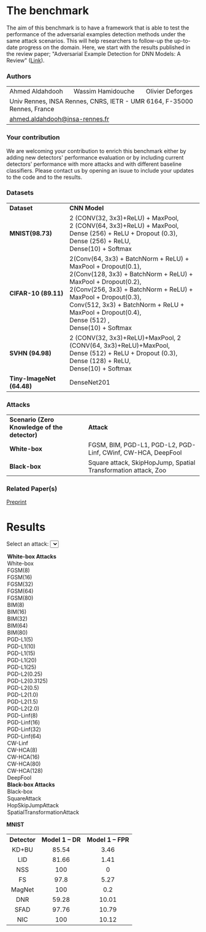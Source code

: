 # The benchmark
The aim of this benchmark is to have a framework that is able to test the performance of the adversarial examples detection methods under the same attack scenarios. This will help researchers to follow-up the up-to-date progress on the domain. Here, we start with the results published in the review paper; "Adversarial Example Detection for DNN Models: A Review" ([Link](X)). 


### Authors
<p align="center">
  <table>
      <tr>
        <td>Ahmed Aldahdooh</td>
        <td>Wassim Hamidouche</td>
        <td>Olivier Deforges</td>
      </tr>
      <tr>
        <td colspan="3">Univ Rennes, INSA Rennes, CNRS, IETR - UMR 6164, F-35000 Rennes, France</td>
      </tr>
      <tr>
        <td colspan="3"><a href = "mailto:ahmed.aldahdooh@insa-rennes.fr">ahmed.aldahdooh@insa-rennes.fr</a></td>
      </tr>
  </table>
</p>


### Your contribution
We are welcoming your contribution to enrich this benchmark either by adding new detectors' performance evaluation or by including current detectors' performance with more attacks and with different baseline classifiers. Please contact us by opening an isuue to include your updates to the code and to the results.

### Datasets
<table border="0">
  <tbody>
    <tr>
      <td><strong>Dataset</strong></td>
      <td><strong>CNN Model</strong></td>
    </tr>
    <tr>
      <td><strong>MNIST(98.73)</strong></td>
      <td>2 (CONV(32, 3x3)+ReLU) + MaxPool,<br>
          2 (CONV(64, 3x3)+ReLU) + MaxPool,<br>
          Dense (256) + ReLU + Dropout (0.3), Dense (256) + ReLU,<br>
          Dense(10) + Softmax
      </td>
    </tr>
    <tr>
      <td><strong>CIFAR-10 (89.11)</strong></td>
       <td>2(Conv(64, 3x3) + BatchNorm + ReLU) + MaxPool + Dropout(0.1),<br>
         2(Conv(128, 3x3) + BatchNorm + ReLU) + MaxPool + Dropout(0.2),<br>
         2(Conv(256, 3x3) + BatchNorm + ReLU) + MaxPool + Dropout(0.3),<br>
         Conv(512, 3x3) + BatchNorm + ReLU + MaxPool + Dropout(0.4),<br>
         Dense (512) ,<br>
         Dense(10) + Softmax
      </td>
    </tr>
    <tr>
      <td><strong>SVHN (94.98)</strong></td>
      <td>2 (CONV(32, 3x3)+ReLU)+MaxPool, 2 (CONV(64, 3x3)+ReLU)+MaxPool,<br>
        Dense (512) + ReLU + Dropout (0.3), Dense (128) + ReLU,<br>
        Dense(10) + Softmax
      </td>
    </tr>
    <tr>
      <td><strong>Tiny-ImageNet (64.48)</strong></td>
      <td>DenseNet201</td>
    </tr>
  </tbody>
</table>


### Attacks
<table border="0">
  <tbody>
    <tr>
      <td><strong>Scenario (Zero Knowledge of the detector)</strong></td>
      <td><strong>Attack</strong></td>
    </tr>
    <tr>
      <td><strong>White-box</strong></td>
      <td>FGSM, BIM, PGD-L1, PGD-L2, PGD-Linf, CWinf, CW-HCA, DeepFool</td>
    </tr>
    <tr>
      <td><strong>Black-box</strong></td>
      <td>Square attack, SkipHopJump, Spatial Transformation attack, Zoo</td>
    </tr>
  </tbody>
</table>

### Related Paper(s)
[Preprint](X)


# Results

<label for="attacks-select">Select an attack:</label>
<select name="attacks" id="attacks-select">
  <optgroup label="White-box Attacks">
    <option value="g1" class="optionGroup">White-box</option>
    <option value="fgsm1">FGSM(8)</option>
    <option value="fgsm2">FGSM(16)</option>
    <option value="fgsm3">FGSM(32)</option>
    <option value="fgsm4">FGSM(64)</option>
    <option value="fgsm5">FGSM(80)</option>
    <option value="bim1">BIM(8)</option>
    <option value="bim2">BIM(16)</option>
    <option value="bim3">BIM(32)</option>
    <option value="bim4">BIM(64)</option>
    <option value="bim5">BIM(80)</option>
    <option value="pgd11">PGD-L1(5)</option>
    <option value="pgd12">PGD-L1(10)</option>
    <option value="pgd13">PGD-L1(15)</option>
    <option value="pgd14">PGD-L1(20)</option>
    <option value="pgd15">PGD-L1(25)</option>
    <option value="pgd21">PGD-L2(0.25)</option>
    <option value="pgd22">PGD-L2(0.3125)</option>
    <option value="pgd23">PGD-L2(0.5)</option>
    <option value="pgd24">PGD-L2(1.0)</option>
    <option value="pgd25">PGD-L2(1.5)</option>
    <option value="pgd26">PGD-L2(2.0)</option>
    <option value="pgdi1">PGD-Linf(8)</option>
    <option value="pgdi2">PGD-Linf(16)</option>
    <option value="pgdi3">PGD-Linf(32)</option>
    <option value="pgdi4">PGD-Linf(64)</option>
    <option value="cwi">CW-Linf</option>
    <option value="hca1">CW-HCA(8)</option>
    <option value="hca2">CW-HCA(16)</option>
    <option value="hca3">CW-HCA(80)</option>
    <option value="hca4">CW-HCA(128)</option>
    <option value="df">DeepFool</option>
  </optgroup>
  <optgroup label="Black-box Attacks">
    <option value="g2" class="optionGroup">Black-box</option>
    <option value="sa">SquareAttack</option>
    <option value="hop">HopSkipJumpAttack</option>
    <option value="sta">SpatialTransformationAttack</option>
  </optgroup>
</select>

<div id="tables">
</div>

<p><strong>MNIST</strong></p>
<table id='mnist' class='sortable' border='0'>
  <tbody>
    <tr>
      <th style="text-align: center;">Detector</th>
      <th style="text-align: center;">Model 1 &ndash; DR</th>
      <th style="text-align: center;">Model 1 &ndash; FPR</th>
    </tr>
    <tr>
      <td style="text-align: center;">KD+BU</td>
      <td style="text-align: center;">85.54</td>
      <td style="text-align: center;">3.46</td>
    </tr>
    <tr>
      <td style="text-align: center;">LID</td>
      <td style="text-align: center;">81.66</td>
      <td style="text-align: center;">1.41</td>
    </tr>
    <tr>
      <td style="text-align: center;">NSS</td>
      <td style="text-align: center;">100</td>
      <td style="text-align: center;">0</td>
    </tr>
    <tr>
      <td style="text-align: center;">FS</td>
      <td style="text-align: center;">97.8</td>
      <td style="text-align: center;">5.27</td>
    </tr>
    <tr>
      <td style="text-align: center;">MagNet</td>
      <td style="text-align: center;">100</td>
      <td style="text-align: center;">0.2</td>
    </tr>
    <tr>
      <td style="text-align: center;">DNR</td>
      <td style="text-align: center;">59.28</td>
      <td style="text-align: center;">10.01</td>
    </tr>
    <tr>
      <td style="text-align: center;">SFAD</td>
      <td style="text-align: center;">97.76</td>
      <td style="text-align: center;">10.79</td>
    </tr>
    <tr>
      <td style="text-align: center;">NIC</td>
      <td style="text-align: center;">100</td>
      <td style="text-align: center;">10.12</td>
    </tr>
  </tbody>
</table>


<script src="https://ajax.googleapis.com/ajax/libs/jquery/2.1.3/jquery.min.js"></script>
<script src="https://www.kryogenix.org/code/browser/sorttable/sorttable.js"></script>
<script>
  $(document).ready(function() {
    $("#attacks-select").change(function() {
      var val = $(this).val();
      if (val == "fgsm1") {
        $("#tables").html("<p><strong>MNIST</strong></p><table id='mnist' class='sortable' border='0'> <tbody> <tr> <th style="text-align: center;">Detector</th> <th style="text-align: center;">Model 1 &ndash; DR</th> <th style="text-align: center;">Model 1 &ndash; FPR</th> </tr> <tr> <td style="text-align: center;">KD+BU</td> <td style="text-align: center;">85.54</td> <td style="text-align: center;">3.46</td> </tr> <tr> <td style="text-align: center;">LID</td> <td style="text-align: center;">81.66</td> <td style="text-align: center;">1.41</td> </tr> <tr> <td style="text-align: center;">NSS</td> <td style="text-align: center;">100</td> <td style="text-align: center;">0</td> </tr> <tr> <td style="text-align: center;">FS</td> <td style="text-align: center;">97.8</td> <td style="text-align: center;">5.27</td> </tr> <tr> <td style="text-align: center;">MagNet</td> <td style="text-align: center;">100</td> <td style="text-align: center;">0.2</td> </tr> <tr> <td style="text-align: center;">DNR</td> <td style="text-align: center;">59.28</td> <td style="text-align: center;">10.01</td> </tr> <tr> <td style="text-align: center;">SFAD</td> <td style="text-align: center;">97.76</td> <td style="text-align: center;">10.79</td> </tr> <tr> <td style="text-align: center;">NIC</td> <td style="text-align: center;">100</td> <td style="text-align: center;">10.12</td> </tr> </tbody> </table>");
      } 
      else if (val == "fgsm2") {
        $("#tables").html("");
      } 
      else if (val == "fgsm3") {
        $("#tables").html("");
      }
      else if (val == "fgsm4") {
        $("#tables").html("");
      }
      else if (val == "fgsm5") {
        $("#tables").html("");
      }
      else if (val == "bim1") {
        $("#tables").html("");
      }
      else if (val == "bim2") {
        $("#tables").html("");
      }
      else if (val == "bim3") {
        $("#tables").html("");
      }
      else if (val == "bim4") {
        $("#tables").html("");
      }
      else if (val == "bim5") {
        $("#tables").html("");
      }
      else if (val == "pgd11") {
        $("#tables").html("");
      }
      else if (val == "pgd12") {
        $("#tables").html("");
      }
      else if (val == "pgd13") {
        $("#tables").html("");
      }
      else if (val == "pgd14") {
        $("#tables").html("");
      }
      else if (val == "pgd15") {
        $("#tables").html("");
      }
      else if (val == "pgd21") {
        $("#tables").html("");
      }
      else if (val == "pgd22") {
        $("#tables").html("");
      }
      else if (val == "pgd23") {
        $("#tables").html("");
      }
      else if (val == "pgd24") {
        $("#tables").html("");
      }
      else if (val == "pgd25") {
        $("#tables").html("");
      }
      else if (val == "pgd26") {
        $("#tables").html("");
      }
      else if (val == "pgdi1") {
        $("#tables").html("");
      }
      else if (val == "pgdi2") {
        $("#tables").html("");
      }
      else if (val == "pgdi3") {
        $("#tables").html("");
      }
      else if (val == "pgdi4") {
        $("#tables").html("");
      }
      else if (val == "cwi") {
        $("#tables").html("");
      }
      else if (val == "hca1") {
        $("#tables").html("");
      }
      else if (val == "hca2") {
        $("#tables").html("");
      }
      else if (val == "hca3") {
        $("#tables").html("");
      }
      else if (val == "hca4") {
        $("#tables").html("");
      }
      else if (val == "df") {
        $("#tables").html("");
      }
      else if (val == "sq") {
        $("#tables").html("");
      }
      else if (val == "hop") {
        $("#tables").html("");
      }
      else if (val == "sta") {
        $("#tables").html("");
      }
    });
  });
</script>

<script>
  $(document).ready(function(){
      $('#mnist').after('<div id="nav"></div>');
      var rowsShown = 5;
      var rowsTotal = $('#mnist tbody tr').length;
      var numPages = rowsTotal/rowsShown;
      for(i = 0;i < numPages;i++) {
          var pageNum = i + 1;
          $('#nav').append('<a href="#" rel="'+i+'">'+pageNum+'</a> ');
      }
      $('#mnist tbody tr').hide();
      $('#mnist tbody tr').slice(0, rowsShown).show();
      $('#nav a:first').addClass('active');
      $('#nav a').bind('click', function(){
          $('#nav a').removeClass('active');
          $(this).addClass('active');
          var currPage = $(this).attr('rel');
          var startItem = currPage * rowsShown;
          var endItem = startItem + rowsShown;
          $('#mnist tbody tr').css('opacity','0.0').hide().slice(startItem, endItem).
          css('display','table-row').animate({opacity:1}, 300);
      });
  });                           
</script>
  
<script>
  $(document).ready(function(){
      $('#cifar10').after('<div id="nav"></div>');
      var rowsShown = 5;
      var rowsTotal = $('#mnist tbody tr').length;
      var numPages = rowsTotal/rowsShown;
      for(i = 0;i < numPages;i++) {
          var pageNum = i + 1;
          $('#nav').append('<a href="#" rel="'+i+'">'+pageNum+'</a> ');
      }
      $('#cifar10 tbody tr').hide();
      $('#cifar10 tbody tr').slice(0, rowsShown).show();
      $('#nav a:first').addClass('active');
      $('#nav a').bind('click', function(){
          $('#nav a').removeClass('active');
          $(this).addClass('active');
          var currPage = $(this).attr('rel');
          var startItem = currPage * rowsShown;
          var endItem = startItem + rowsShown;
          $('#cifar10 tbody tr').css('opacity','0.0').hide().slice(startItem, endItem).
          css('display','table-row').animate({opacity:1}, 300);
      });
  });                           
</script>
  
<script>
  $(document).ready(function(){
      $('#svhn').after('<div id="nav"></div>');
      var rowsShown = 5;
      var rowsTotal = $('#mnist tbody tr').length;
      var numPages = rowsTotal/rowsShown;
      for(i = 0;i < numPages;i++) {
          var pageNum = i + 1;
          $('#nav').append('<a href="#" rel="'+i+'">'+pageNum+'</a> ');
      }
      $('#svhn tbody tr').hide();
      $('#svhn tbody tr').slice(0, rowsShown).show();
      $('#nav a:first').addClass('active');
      $('#nav a').bind('click', function(){
          $('#nav a').removeClass('active');
          $(this).addClass('active');
          var currPage = $(this).attr('rel');
          var startItem = currPage * rowsShown;
          var endItem = startItem + rowsShown;
          $('#svhn tbody tr').css('opacity','0.0').hide().slice(startItem, endItem).
          css('display','table-row').animate({opacity:1}, 300);
      });
  });                           
</script>

<script>
  $(document).ready(function(){
      $('#tiny').after('<div id="nav"></div>');
      var rowsShown = 5;
      var rowsTotal = $('#mnist tbody tr').length;
      var numPages = rowsTotal/rowsShown;
      for(i = 0;i < numPages;i++) {
          var pageNum = i + 1;
          $('#nav').append('<a href="#" rel="'+i+'">'+pageNum+'</a> ');
      }
      $('#tiny tbody tr').hide();
      $('#tiny tbody tr').slice(0, rowsShown).show();
      $('#nav a:first').addClass('active');
      $('#nav a').bind('click', function(){
          $('#nav a').removeClass('active');
          $(this).addClass('active');
          var currPage = $(this).attr('rel');
          var startItem = currPage * rowsShown;
          var endItem = startItem + rowsShown;
          $('#tiny tbody tr').css('opacity','0.0').hide().slice(startItem, endItem).
          css('display','table-row').animate({opacity:1}, 300);
      });
  });                           
</script>
